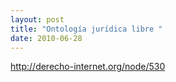 ```yaml
---
layout: post
title: "Ontología jurídica libre "
date: 2010-06-28
---
```


<a href="http://derecho-internet.org/node/530">http://derecho-internet.org/node/530</a>

